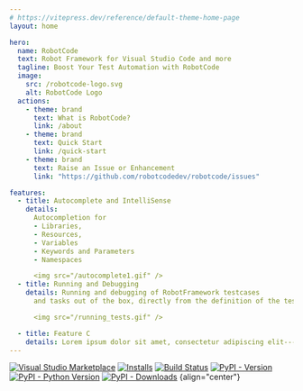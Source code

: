 ```yaml
---
# https://vitepress.dev/reference/default-theme-home-page
layout: home

hero:
  name: RobotCode
  text: Robot Framework for Visual Studio Code and more
  tagline: Boost Your Test Automation with RobotCode
  image:
    src: /robotcode-logo.svg
    alt: RobotCode Logo
  actions:
    - theme: brand
      text: What is RobotCode?
      link: /about
    - theme: brand
      text: Quick Start
      link: /quick-start
    - theme: brand
      text: Raise an Issue or Enhancement
      link: "https://github.com/robotcodedev/robotcode/issues"

features:
  - title: Autocomplete and IntelliSense
    details:
      Autocompletion for
      - Libraries,
      - Resources,
      - Variables
      - Keywords and Parameters
      - Namespaces

      <img src="/autocomplete1.gif" />
  - title: Running and Debugging
    details: Running and debugging of RobotFramework testcases
      and tasks out of the box, directly from the definition of the test or suite.

      <img src="/running_tests.gif" />

  - title: Feature C
    details: Lorem ipsum dolor sit amet, consectetur adipiscing elit---
---
```





[![Visual Studio Marketplace](https://img.shields.io/visual-studio-marketplace/v/d-biehl.robotcode?style=flat&label=VS%20Marketplace&logo=visual-studio-code)](https://marketplace.visualstudio.com/items?itemName=d-biehl.robotcode)
[![Installs](https://img.shields.io/visual-studio-marketplace/i/d-biehl.robotcode?style=flat)](https://marketplace.visualstudio.com/items?itemName=d-biehl.robotcode)
[![Build Status](https://img.shields.io/github/actions/workflow/status/robotcodedev/robotcode/build-test-package-publish.yml?branch=main&style=flat&logo=github)](https://github.com/robotcodedev/robotcode/actions?query=workflow:build_test_package_publish)
[![PyPI - Version](https://img.shields.io/pypi/v/robotcode.svg?style=flat)](https://pypi.org/project/robotcode)
[![PyPI - Python Version](https://img.shields.io/pypi/pyversions/robotcode.svg?style=flat)](https://pypi.org/project/robotcode)
[![PyPI - Downloads](https://img.shields.io/pypi/dm/robotcode.svg?style=flat&label=downloads)](https://pypi.org/project/robotcode/)
{align="center"}